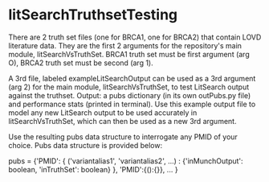 # litSearchTruthsetTesting
There are 2 truth set files (one for BRCA1, one for BRCA2) that contain LOVD literature data. They are the first 2 arguments for the repository's main module, litSearchVsTruthSet. BRCA1 truth set must be first argument (arg O), BRCA2 truth set must be second (arg 1). 

A 3rd file, labeled exampleLitSearchOutput can be used as a 3rd argument (arg 2) for the main module, litSearchVsTruthSet, to test LitSearch output against the truthset. Output: a pubs dictionary (in its own outPubs.py file) and performance stats (printed in terminal). Use this example output file to model any new LitSearch output to be used accurately in litSearchVsTruthSet, which can then be used as a new 3rd argument. 

Use the resulting pubs data structure to interrogate any PMID of your choice. Pubs data structure is provided below: 

pubs = {'PMID': { ('variantalias1', 'variantalias2', ...) : {'inMunchOutput': boolean, 'inTruthSet': boolean} }, 'PMID':{():{}}, ...  }

